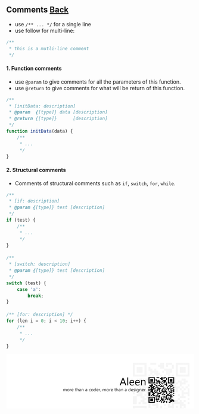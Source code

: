 ## Comments [**Back**](./../README.md)

- use `/** ... */` for a single line
- use follow for multi-line:

```js
/**
 * this is a mutli-line comment
 */
```

#### 1. Function comments

- use `@param` to give comments for all the parameters of this function.
- use `@return` to give comments for what will be return of this function.

```js
/**
 * [initData: description]
 * @param  {[type]} data [description]
 * @return {[type]}      [description]
 */
function initData(data) {
    /**
     * ...
     */
}
```

#### 2. Structural comments

- Comments of structural comments such as `if`, `switch`, `for`, `while`.

```js
/** 
 * [if: description]
 * @param {[type]} test [description]
 */
if (test) {
    /**
     * ...
     */
}

/** 
 * [switch: description]
 * @param {[type]} test [description]
 */
switch (test) {
    case 'a':
        break;
}

/** [for: description] */
for (len i = 0; i < 10; i++) {
    /**
     * ...
     */
}
```

<a href="http://aleen42.github.io/" target="_blank" ><img src="./../pic/tail.gif"></a>